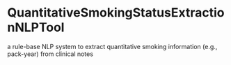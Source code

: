 # QuantitativeSmokingStatusExtractionNLPTool
a rule-base NLP system to extract quantitative smoking information (e.g., pack-year) from clinical notes
